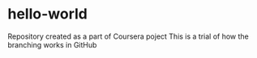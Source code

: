 # hello-world
Repository created as a part of Coursera poject
This is a trial of how the branching works in GitHub
